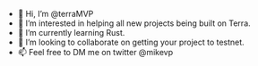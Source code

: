 - 👋 Hi, I’m @terraMVP
- 👀 I’m interested in helping all new projects being built on Terra. 
- 🌱 I’m currently learning Rust.
- 💞️ I’m looking to collaborate on getting your project to testnet.
- 📫 Feel free to DM me on twitter @mikevp 
